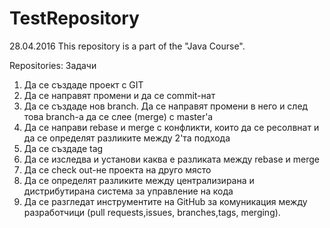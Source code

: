 # TestRepository
28.04.2016 This repository is a part of the "Java Course".

Repositories: Задачи

1. Да се създаде проект с GIT
2. Да се направят промени и да се commit-нат
3. Да се създаде нов branch. Да се направят промени в него и след това branch-a да се слее (merge) с master'a
4. Да се направи rebase и merge с конфликти, които да се ресолвнат и да се определят разликите между 2'та подхода
5. Да се създаде tag
6. Да се изследва и установи каква е разликата между rebase и merge
7. Да се check out-не проекта на друго място
8. Да се определят разликите между централизирана и дистрибутирана система за управление на кода
9. Да се разгледат инструментите на GitHub за комуникация между разработчици (pull requests,issues, branches,tags, merging).
